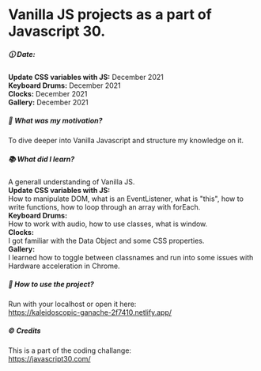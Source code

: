 # Vanilla JS projects as a part of Javascript 30.

##### :clock1130: Date:

**Update CSS variables with JS:** December 2021
<br>
**Keyboard Drums:** December 2021
<br>
**Clocks:** December 2021
<br>
**Gallery:** December 2021

##### :muscle: What was my motivation?

To dive deeper into Vanilla Javascript and structure my knowledge on it.

##### :books: What did I learn?

A generall understanding of Vanilla JS.
<br>
**Update CSS variables with JS:**
<br>
How to manipulate DOM, what is an EventListener, what is "this", how to write functions, how to loop through an array with forEach.
<br>
**Keyboard Drums:**
<br>
How to work with audio, how to use classes, what is window.
<br>
**Clocks:**
<br>
I got familiar with the Data Object and some CSS properties.
<br>
**Gallery:**
<br>
I learned how to toggle between classnames and run into some issues with Hardware acceleration in Chrome. 
<br>
##### :flashlight: How to use the project?

Run with your localhost or open it here: 
<br>
https://kaleidoscopic-ganache-2f7410.netlify.app/


##### :copyright: Credits
This is a part of the coding challange: 
<br>
https://javascript30.com/



